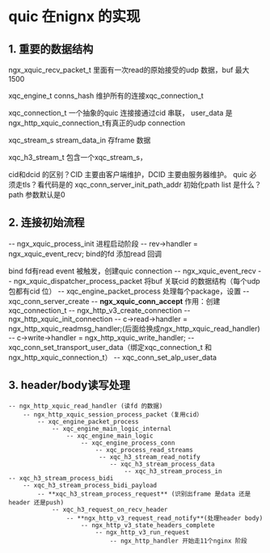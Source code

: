 # quic 在nignx 的实现
 
## 1. 重要的数据结构
 ngx_xquic_recv_packet_t 
    里面有一次read的原始接受的udp 数据，buf 最大1500

xqc_engine_t conns_hash 维护所有的连接xqc_connection_t
 
xqc_connection_t 一个抽象的quic 连接接通过cid 串联， user_data 是ngx_http_xquic_connection_t有真正的udp connection
 
xqc_stream_s stream_data_in 存frame 数据

xqc_h3_stream_t 包含一个xqc_stream_s，
 
 cid和dcid 的区别？CID 主要由客户端维护，DCID 主要由服务器维护。
 quic 必须走tls？看代码是的
 xqc_conn_server_init_path_addr 初始化path list 是什么？path 参数默认是0

## 2. 连接初始流程
 
-- ngx_xquic_process_init 进程启动阶段
    -- rev->handler = ngx_xquic_event_recv; bind的fd 添加read 回调
        
bind fd有read event 被触发，创建quic connection
 -- ngx_xquic_event_recv
     -- ngx_xquic_dispatcher_process_packet 将buf 关联cid 的数据结构（每个udp 包都有cid 位）
         -- xqc_engine_packet_process 处理每个package，设置
             -- xqc_conn_server_create 
                 -- **ngx_xquic_conn_accept** 作用：创建xqc_connection_t 
                     -- ngx_http_v3_create_connection
                         -- ngx_http_xquic_init_connection
                             -- c->read->handler = ngx_http_xquic_readmsg_handler;(后面给换成ngx_http_xquic_read_handler)
                             -- c->write->handler = ngx_http_xquic_write_handler;
                     -- xqc_conn_set_transport_user_data（绑定xqc_connection_t 和ngx_http_xquic_connection_t）
                     -- xqc_conn_set_alp_user_data

## 3. header/body读写处理
    -- ngx_http_xquic_read_handler (读fd 的数据)
        -- ngx_http_xquic_session_process_packet（复用cid）
            -- xqc_engine_packet_process
                -- xqc_engine_main_logic_internal
                    -- xqc_engine_main_logic
                        -- xqc_engine_process_conn
                            -- xqc_process_read_streams
                             -- xqc_h3_stream_read_notify
                                -- xqc_h3_stream_process_data
                                    -- xqc_h3_stream_process_in
    -- xqc_h3_stream_process_bidi
        -- xqc_h3_stream_process_bidi_payload
            -- **xqc_h3_stream_process_request** (识别出frame 是data 还是header 还是push)
                -- xqc_h3_request_on_recv_header
                    -- **ngx_http_v3_request_read_notify**(处理header body)
                        -- ngx_http_v3_state_headers_complete
                            -- ngx_http_v3_run_request
                                -- ngx_http_handler 开始走11个nginx 阶段
